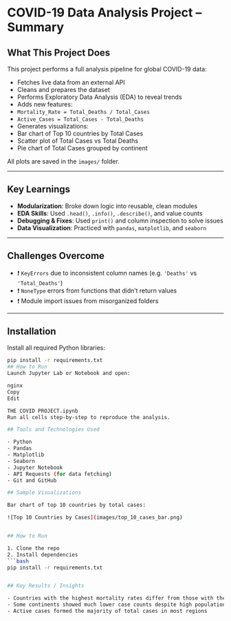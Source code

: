#  COVID-19 Data Analysis Project – Summary

##  What This Project Does

This project performs a full analysis pipeline for global COVID-19 data:

-  Fetches live data from an external API
-  Cleans and prepares the dataset
-  Performs Exploratory Data Analysis (EDA) to reveal trends
-  Adds new features:
  - `Mortality_Rate = Total_Deaths / Total_Cases`
  - `Active_Cases = Total_Cases - Total_Deaths`
-  Generates visualizations:
  - Bar chart of Top 10 countries by Total Cases
  - Scatter plot of Total Cases vs Total Deaths
  - Pie chart of Total Cases grouped by continent

All plots are saved in the `images/` folder.

---

##  Key Learnings

- **Modularization**: Broke down logic into reusable, clean modules
- **EDA Skills**: Used `.head()`, `.info()`, `.describe()`, and value counts
- **Debugging & Fixes**: Used `print()` and column inspection to solve issues
- **Data Visualization**: Practiced with `pandas`, `matplotlib`, and `seaborn`

---

##  Challenges Overcome

- ❗ `KeyErrors` due to inconsistent column names (e.g. `'Deaths'` vs `'Total_Deaths'`)
- ❗ `NoneType` errors from functions that didn’t return values
- ❗ Module import issues from misorganized folders

---

##  Installation

Install all required Python libraries:

```bash
pip install -r requirements.txt
## How to Run
Launch Jupyter Lab or Notebook and open:

nginx
Copy
Edit

THE COVID PROJECT.ipynb
Run all cells step-by-step to reproduce the analysis.

## Tools and Technologies Used

- Python
- Pandas
- Matplotlib
- Seaborn
- Jupyter Notebook
- API Requests (for data fetching)
- Git and GitHub

## Sample Visualizations

Bar chart of top 10 countries by total cases:

![Top 10 Countries by Cases](images/top_10_cases_bar.png)


## How to Run

1. Clone the repo  
2. Install dependencies  
```bash
pip install -r requirements.txt


## Key Results / Insights

- Countries with the highest mortality rates differ from those with the highest total cases
- Some continents showed much lower case counts despite high population
- Active cases formed the majority of total cases in most regions

